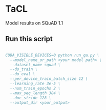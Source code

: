 # TaCL
Model results on SQuAD 1.1

## Run this script
```bibtex

CUDA_VISIBLE_DEVICES=0 python run_qa.py \
  --model_name_or_path <your model path> \
  --dataset_name squad \
  --do_train \
  --do_eval \
  --per_device_train_batch_size 12 \
  --learning_rate 3e-5 \
  --num_train_epochs 2 \
  --max_seq_length 384 \
  --doc_stride 128 \
  --output_dir <your_output>
```

